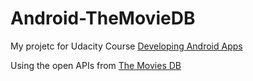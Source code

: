 # Android-TheMovieDB

My projetc for Udacity Course 
[Developing Android Apps](https://www.udacity.com/course/developing-android-apps--ud853)

Using the open APIs from [The Movies DB](https://www.themoviedb.org/documentation/api?language=en)
